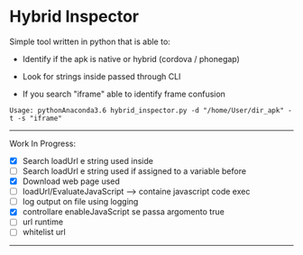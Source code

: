 # Hybrid Inspector

Simple tool written in python that is able to:
- Identify if the apk is native or hybrid (cordova / phonegap)

- Look for strings inside passed through CLI

- If you search "iframe" able to identify frame confusion

```
Usage: pythonAnaconda3.6 hybrid_inspector.py -d "/home/User/dir_apk" -t -s "iframe"
```
___
Work In Progress:
- [x] Search loadUrl e string used inside
- [ ] Search loadUrl e string used if assigned to a variable before
- [x] Download web page used 
- [ ] loadUrl/EvaluateJavaScript --> containe javascript code exec
- [ ] log output on file using logging
- [x] controllare enableJavaScript se passa argomento true
- [ ] url runtime
- [ ] whitelist url
___
